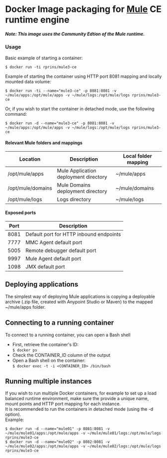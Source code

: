 
# Docker Image packaging for [Mule](https://www.mulesoft.com/platform/mule) CE runtime engine

##### Note: This image uses the Community Edtion of the Mule runtime.


### Usage
Basic example of starting a container:
```
$ docker run -ti rprins/mule3-ce
```

Example of starting the container using HTTP port 8081 mapping and locally mounted data volume:  
```
$ docker run -ti --name="mule3-ce" -p 8081:8081 -v ~/mule/apps:/opt/mule/apps -v ~/mule/logs:/opt/mule/logs rprins/mule3-ce
```

Or, if you wish to start the container in detached mode, use the following command:   
```
$ docker run -d --name="mule3-ce" -p 8081:8081 -v ~/mule/apps:/opt/mule/apps -v ~/mule/logs:/opt/mule/logs rprins/mule3-ce
```


#### Relevant Mule folders and mappings
| Location          | Description                            | Local folder mapping |
|------------------ |----------------------------------------|----------------------|
|/opt/mule/apps     | Mule Application deployment directory  | ~/mule/apps          |
|/opt/mule/domains  | Mule Domains deployment directory      | ~/mule/domains       |
|/opt/mule/logs     | Logs directory                         | ~/mule/logs          |


#### Exposed ports
| Port | Description                                                    |
|----- |----------------------------------------------------------------|
| 8081 | Default port for HTTP inbound endpoints                        |
| 7777 | MMC Agent default port                                         |
| 5005 | Remote debugger default port                                   |
| 9997 | Mule Agent default port                                        |
| 1098 | JMX default port                                               |


## Deploying applications
The simplest way of deploying Mule applications is copying a deployable archive (.zip file, created with Anypoint Studio or Maven) to the mapped ~/mule/apps folder.


## Connecting to a running container
To connect to a running container, you can open a Bash shell
* First, retrieve the container's ID:  
`$ docker ps`
* Check the CONTAINER_ID column of the output
* Open a Bash shell on the container:  
`$ docker exec -t -i <CONTAINER_ID> /bin/bash`


## Running multiple instances
If you wish to run multiple Docker containers, for example to set up a load balanced runtime environment, make sure the provide a unique name, mount points and HTTP port mapping for each instance.  
It is recommended to run the containers in detached mode (using the -d option).  
Example:

```
$ docker run -d --name="mule01" -p 8081:8081 -v ~/mule/mule01/apps:/opt/mule/apps -v ~/mule/mule01/logs:/opt/mule/logs rprins/mule3-ce
$ docker run -d --name="mule02" -p 8082:8081 -v ~/mule/mule02/apps:/opt/mule/apps -v ~/mule/mule02/logs:/opt/mule/logs rprins/mule3-ce
```
